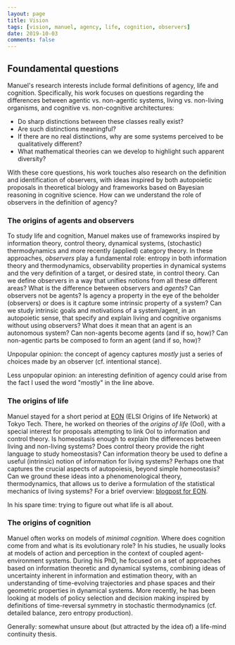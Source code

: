 ```yaml
---
layout: page
title: Vision
tags: [vision, manuel, agency, life, cognition, observers]
date: 2019-10-03
comments: false
---
```



## Foundamental questions
Manuel's research interests include formal definitions of agency, life and cognition. Specifically, his work focuses on questions regarding the differences between agentic vs. non-agentic systems, living vs. non-living organisms, and cognitive vs. non-cognitive architectures:
- Do sharp distinctions between these classes really exist? 
- Are such distinctions meaningful? 
- If there are no real distinctions, why are some systems perceived to be qualitatively different?
- What mathematical theories can we develop to highlight such apparent diversity?

With these core questions, his work touches also research on the definition and identification of observers, with ideas inspired by both autopoietic proposals in theoretical biology and frameworks based on Bayesian reasoning in cognitive science. How can we understand the role of observers in the definition of agency?


### The origins of agents and observers
To study life and cognition, Manuel makes use of frameworks inspired by information theory, control theory, dynamical systems, (stochastic) thermodynamics and more recently (applied) category theory. In these approaches, *observers* play a fundamental role: entropy in both information theory and thermodynamics, observability properties in dynamical systems and the very definition of a target, or desired state, in control theory. Can we define observers in a way that unifies notions from all these different areas? What is the difference between observers and *agents*? Can observers not be agents? Is agency a property in the eye of the beholder (observers) or does is it capture some intrinsic property of a system? Can we study intrinsic goals and motivations of a system/agent, in an autopoietic sense, that specify and explain living and cognitive organisms without using observers? What does it mean that an agent is an autonomous system? Can non-agents become agents (and if so, how)? Can non-agentic parts be composed to form an agent (and if so, how)?

Unpopular opinion: the concept of agency captures *mostly* just a series of choices made by an observer (cf. intentional stance).

Less unpopular opinion: an interesting definition of agency could arise from the fact I used the word "mostly" in the line above.

### The origins of life
Manuel stayed for a short period at [EON](https://web.archive.org/web/20220627044109/http://eon.elsi.jp/) (ELSI Origins of life Network) at Tokyo Tech. There, he worked on theories of the *origins of life* (Ool), with a special interest for proposals attempting to link Ool to information and control theory. Is homeostasis enough to explain the differences between living and non-living systems? Does control theory provide the right language to study homeostasis? Can information theory be used to define a useful (intrinsic) notion of information for living systems? Perhaps one that captures the crucial aspects of autopoiesis, beyond simple homeostasis? Can we ground these ideas into a phenomenological theory, thermodynamics, that allows us to derive a formulation of the statistical mechanics of living systems? For a brief overview: [blogpost for EON](https://web.archive.org/web/20230117062811/https://eon.elsi.jp/information-and-regulation-at-the-origins-of-life/). 

In his spare time: trying to figure out what life is all about.

### The origins of cognition
Manuel often works on models of *minimal cognition*. Where does cognition come from and what is its evolutionary role? In his studies, he usually looks at models of action and perception in the context of coupled agent-environment systems. During his PhD, he focused on a set of approaches based on information theoretic and dynamical systems, combining ideas of uncertainty inherent in information and estimation theory, with an understanding of time-evolving trajectories and phase spaces and their geometric properties in dynamical systems. More recently, he has been looking at models of policy selection and decision making inspired by definitions of time-reversal symmetry in stochastic thermodynamics (cf. detailed balance, zero entropy production).

Generally: somewhat unsure about (but attracted by the idea of) a life-mind continuity thesis.
